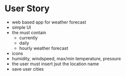 # User Story
* web based app for weather forecast
* simple UI
* the must contain
	* currently
	* daily
	* hourly weather forecast
* icons
* humidity, windspeed, max/min temperature, pressure
* the user must insert jsut the location name
* save user cities

